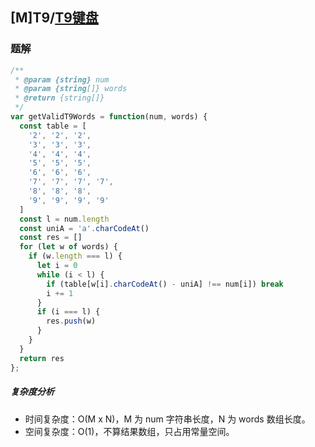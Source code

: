 ## [M]T9/[T9键盘](https://leetcode-cn.com/problems/t9-lcci/)

### 题解

```js
/**
 * @param {string} num
 * @param {string[]} words
 * @return {string[]}
 */
var getValidT9Words = function(num, words) {
  const table = [
    '2', '2', '2', 
    '3', '3', '3', 
    '4', '4', '4', 
    '5', '5', '5',
    '6', '6', '6', 
    '7', '7', '7', '7', 
    '8', '8', '8', 
    '9', '9', '9', '9'
  ]
  const l = num.length
  const uniA = 'a'.charCodeAt()
  const res = []
  for (let w of words) {
    if (w.length === l) {
      let i = 0
      while (i < l) {
        if (table[w[i].charCodeAt() - uniA] !== num[i]) break
        i += 1
      }
      if (i === l) {
        res.push(w)
      }
    }
  }
  return res
};    
```

##### 复杂度分析
+ 时间复杂度：O(M x N)，M 为 num 字符串长度，N 为 words 数组长度。
+ 空间复杂度：O(1)，不算结果数组，只占用常量空间。